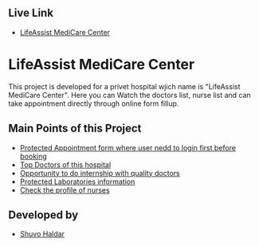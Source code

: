 
## Live Link

- [LifeAssist MediCare Center](https://lifeassist-medicare-center.web.app/)

  
# LifeAssist MediCare Center

This project is developed for a privet hospital wjich name is "LifeAssist MediCare Center". Here you can Watch the doctors list, nurse list and can take appointment directly through online form fillup.



## Main Points of this Project

 - [Protected Appointment form where user nedd to login first before booking]()
 - [Top Doctors of this hospital]()
 - [Opportunity to do internship with quality doctors]()
 - [Protected Laboratories information]()
 - [Check the profile of nurses]()

  
## Developed by

- [Shuvo Haldar](https://github.com/shuvo-h)

  
